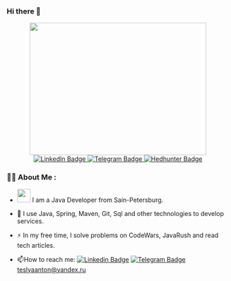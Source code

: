 ### Hi there 👋

<div id="header" align="center">
  <img src="https://media.giphy.com/media/qgQUggAC3Pfv687qPC/giphy.gif" width="400" height="300"/>
</div>
<div id="badges" align="center">
  <a href="https://www.linkedin.com/in/anton-teslia-b291bb26a">
    <img src="https://img.shields.io/badge/LinkedIn-blue?style=for-the-badge&logo=linkedin&logoColor=white" alt="LinkedIn Badge"/>
  </a>
  <a href="https://t.me/Toniktes">
    <img src="https://img.shields.io/badge/Telegram-blue?style=for-the-badge&logo=telegram&logoColor=white" alt="Telegram Badge"/>
  </a>
  <a href="https://spb.hh.ru/resume/f1307d07ff0bd9b1bd0039ed1f674531565647">
    <img src="https://img.shields.io/badge/Hedhunter-red?style=for-the-badge&logo=hh&logoColor=white" alt="Hedhunter Badge"/>
  </a>
</div>
<div id="badges" align="center">
<img src="https://komarev.com/ghpvc/?username=Toniktes&style=flat-square&color=green" alt=""/>
</div>

### :man_technologist: About Me : 
- <img src="https://media.giphy.com/media/WUlplcMpOCEmTGBtBW/giphy.gif" width="30"> I am a Java Developer from Sain-Petersburg.

- :telescope: I use Java, Spring, Maven, Git, Sql and other technologies to develop services.

- :zap: In my free time, I solve problems on CodeWars, JavaRush and read tech articles.

- :mailbox:How to reach me: [![Linkedin Badge](https://img.shields.io/badge/-LinkedIn-blue?style=flat&logo=Linkedin&logoColor=white)](https://www.linkedin.com/in/anton-teslia-b291bb26a) [![Telegram Badge](https://img.shields.io/badge/-Telegram-blue?style=flat&logo=Telegram&logoColor=white)](https://t.me/Toniktes) teslyaanton@yandex.ru

<!--
**Toniktes/Toniktes** is a ✨ _special_ ✨ repository because its `README.md` (this file) appears on your GitHub profile.

Here are some ideas to get you started:

- 🔭 I’m currently working on ...
- 🌱 I’m currently learning ...
- 👯 I’m looking to collaborate on ...
- 🤔 I’m looking for help with ...
- 💬 Ask me about ...
- 📫 How to reach me: ...
- 😄 Pronouns: ...
- ⚡ Fun fact: ...
-->
